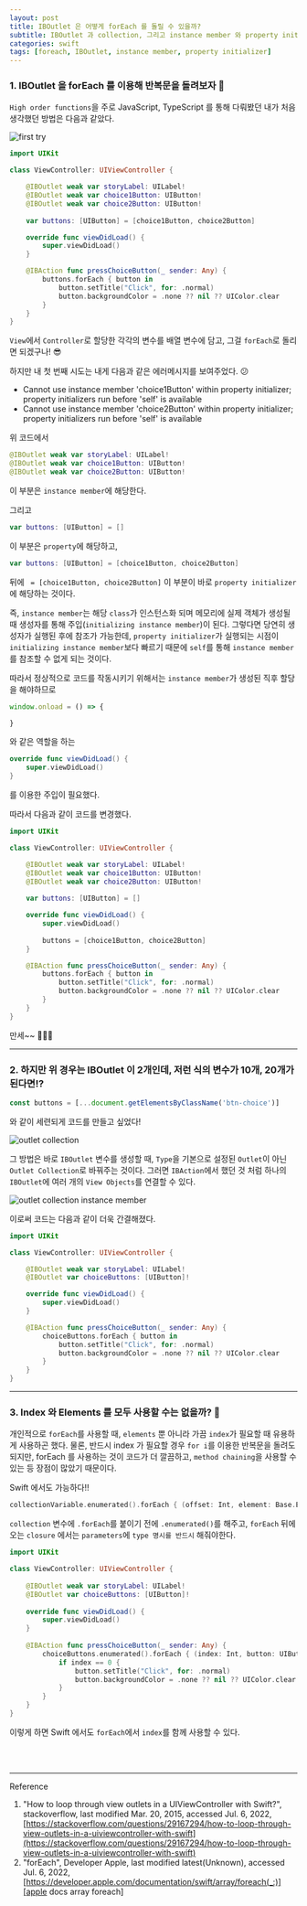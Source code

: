 ```yaml
---
layout: post
title: IBOutlet 은 어떻게 forEach 를 돌릴 수 있을까?
subtitle: IBOutlet 과 collection, 그리고 instance member 와 property initializer
categories: swift
tags: [foreach, IBOutlet, instance member, property initializer]
---
```


### 1. IBOutlet 을 forEach 를 이용해 반복문을 돌려보자 🥸

`High order functions`을 주로 JavaScript, TypeScript 를 통해 다뤄봤던 내가 처음 생각했던 방법은 다음과 같았다.

![first try](/assets/images/posts/2022-07-06-how-to-execute-foreach-loop-of-the-outlets/foreach-of-iboutlets.png)


```swift
import UIKit

class ViewController: UIViewController {

    @IBOutlet weak var storyLabel: UILabel!
    @IBOutlet weak var choice1Button: UIButton!
    @IBOutlet weak var choice2Button: UIButton!
    
    var buttons: [UIButton] = [choice1Button, choice2Button]

    override func viewDidLoad() {
        super.viewDidLoad()
    }

    @IBAction func pressChoiceButton(_ sender: Any) {
        buttons.forEach { button in
            button.setTitle("Click", for: .normal)
            button.backgroundColor = .none ?? nil ?? UIColor.clear
        }
    }
}
```

`View`에서 `Controller`로 할당한 각각의 변수를 배열 변수에 담고, 그걸 `forEach`로 돌리면 되겠구나! 😎

하지만 내 첫 번째 시도는 내게 다음과 같은 에러메시지를 보여주었다. 😕

* Cannot use instance member 'choice1Button' within property initializer; property initializers run before 'self' is available
* Cannot use instance member 'choice2Button' within property initializer; property initializers run before 'self' is available

위 코드에서

```swift
@IBOutlet weak var storyLabel: UILabel!
@IBOutlet weak var choice1Button: UIButton!
@IBOutlet weak var choice2Button: UIButton!
```

이 부분은 `instance member`에 해당한다.

그리고

```swift
var buttons: [UIButton] = []
```

이 부분은 `property`에 해당하고, 

```swift
var buttons: [UIButton] = [choice1Button, choice2Button]
```

뒤에 ` = [choice1Button, choice2Button]` 이 부분이 바로 `property initializer`에 해당하는 것이다.

즉, `instance member`는 해당 `class`가 인스턴스화 되며 메모리에 실제 객체가 생성될 때 생성자를 통해 주입(`initializing instance member`)이 된다. 그렇다면 당연히 생성자가 실행된 후에 참조가 가능한데, `property initializer`가 실행되는 시점이 `initializing instance member`보다 빠르기 때문에 `self`를 통해 `instance member`를 참조할 수 없게 되는 것이다.

따라서 정상적으로 코드를 작동시키기 위해서는 `instance member`가 생성된 직후 할당을 해야하므로 

```javascript
window.onload = () => {

}
```

와 같은 역할을 하는

```swift
override func viewDidLoad() {
    super.viewDidLoad()
}
```

를 이용한 주입이 필요했다.

따라서 다음과 같이 코드를 변경했다.

```swift
import UIKit

class ViewController: UIViewController {

    @IBOutlet weak var storyLabel: UILabel!
    @IBOutlet weak var choice1Button: UIButton!
    @IBOutlet weak var choice2Button: UIButton!
    
    var buttons: [UIButton] = []

    override func viewDidLoad() {
        super.viewDidLoad()
        
        buttons = [choice1Button, choice2Button]
    }

    @IBAction func pressChoiceButton(_ sender: Any) {
        buttons.forEach { button in
            button.setTitle("Click", for: .normal)
            button.backgroundColor = .none ?? nil ?? UIColor.clear
        }
    }
}
```

만세~~ 🥰🥰🥰

---

### 2. 하지만 위 경우는 IBOutlet 이 2개인데, 저런 식의 변수가 10개, 20개가 된다면!?

```javascript
const buttons = [...document.getElementsByClassName('btn-choice')]
```
와 같이 세련되게 코드를 만들고 싶었다!

![outlet collection](/assets/images/posts/2022-07-06-how-to-execute-foreach-loop-of-the-outlets/outlet-collection.png)

그 방법은 바로 `IBOutlet` 변수를 생성할 때, `Type`을 기본으로 설정된 `Outlet`이 아닌 `Outlet Collection`로 바꿔주는 것이다. 그러면 `IBAction`에서 했던 것 처럼 하나의 `IBOutlet`에 여러 개의 `View Objects`를 연결할 수 있다.

![outlet collection instance member](/assets/images/posts/2022-07-06-how-to-execute-foreach-loop-of-the-outlets/outlet-collection-instance-member.png)

이로써 코드는 다음과 같이 더욱 간결해졌다.

```swift
import UIKit

class ViewController: UIViewController {

    @IBOutlet weak var storyLabel: UILabel!
    @IBOutlet var choiceButtons: [UIButton]!

    override func viewDidLoad() {
        super.viewDidLoad()
    }

    @IBAction func pressChoiceButton(_ sender: Any) {
        choiceButtons.forEach { button in
            button.setTitle("Click", for: .normal)
            button.backgroundColor = .none ?? nil ?? UIColor.clear
        }
    }
}
```

---

### 3. Index 와 Elements 를 모두 사용할 수는 없을까? 🧐

개인적으로 `forEach`를 사용할 때, `elements` 뿐 아니라 가끔 `index`가 필요할 때 유용하게 사용하곤 했다. 물론, 반드시 index 가 필요할 경우 `for i`를 이용한 반복문을 돌려도 되지만, forEach 를 사용하는 것이 코드가 더 깔끔하고, `method chaining`을 사용할 수 있는 등 장점이 많았기 때문이다.

Swift 에서도 가능하다!!

```swift
collectionVariable.enumerated().forEach { (offset: Int, element: Base.Element) in  }
```

`collection` 변수에 `.forEach`를 붙이기 전에 `.enumerated()`를 해주고, `forEach` 뒤에 오는 `closure` 에서는 `parameters`에 `type 명시를 반드시` 해줘야한다.

```swift
import UIKit

class ViewController: UIViewController {
    
    @IBOutlet weak var storyLabel: UILabel!
    @IBOutlet var choiceButtons: [UIButton]!
    
    override func viewDidLoad() {
        super.viewDidLoad()
    }
    
    @IBAction func pressChoiceButton(_ sender: Any) {
        choiceButtons.enumerated().forEach { (index: Int, button: UIButton) in
            if index == 0 {
                button.setTitle("Click", for: .normal)
                button.backgroundColor = .none ?? nil ?? UIColor.clear
            }
        }
    }
}

```
이렇게 하면 Swift 에서도 `forEach`에서 `index`를 함께 사용할 수 있다.


<br><br>

---
Reference

1. "How to loop through view outlets in a UIViewController with Swift?", stackoverflow, last modified Mar. 20, 2015, accessed Jul. 6, 2022, [https://stackoverflow.com/questions/29167294/how-to-loop-through-view-outlets-in-a-uiviewcontroller-with-swift](https://stackoverflow.com/questions/29167294/how-to-loop-through-view-outlets-in-a-uiviewcontroller-with-swift)
2. "forEach", Developer Apple, last modified latest(Unknown), accessed Jul. 6, 2022, [https://developer.apple.com/documentation/swift/array/foreach(_:)][apple docs array foreach]

[apple docs array foreach]: https://developer.apple.com/documentation/swift/array/foreach(_:)
